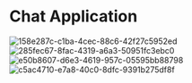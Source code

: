 # Chat Application 
![158e287c-c1ba-4cec-88c6-42f27c5952ed](https://github.com/sunny2708/Real-time-chat-app/assets/84954307/747d0405-0b88-4b9f-a828-a4282a2e3a35)
![285fec67-8fac-4319-a6a3-50951fc3ebc0](https://github.com/sunny2708/Real-time-chat-app/assets/84954307/9a9d87e0-de95-4efd-a37d-9e8314cd82f5)
![e50b8607-d6e3-4619-957c-05595bb88798](https://github.com/sunny2708/Real-time-chat-app/assets/84954307/0f061f8c-e5c4-4a9e-a275-0761362a194c)
![c5ac4710-e7a8-40c0-8dfc-9391b275df8f](https://github.com/sunny2708/Real-time-chat-app/assets/84954307/9d6835aa-7afc-46bb-87c9-6415f24a9801)


